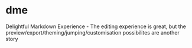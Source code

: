 # dme
Delightful Markdown Experience - The editing experience is great, but the preview/export/theming/jumping/customisation possibilites are another story
